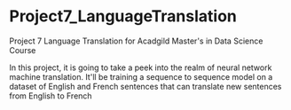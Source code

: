 # Project7_LanguageTranslation
Project 7 Language Translation for Acadgild Master's in Data Science Course

In this project, it is going to take a peek into the realm of neural network machine
translation. It'll be training a sequence to sequence model on a dataset of English and French
sentences that can translate new sentences from English to French
